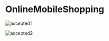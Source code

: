 # OnlineMobileShopping
![accepted1](https://user-images.githubusercontent.com/64476942/97336022-8b8e6400-18a4-11eb-8faf-5dfd05f7f0a6.jpg)

![accepted2](https://user-images.githubusercontent.com/64476942/97336239-cabcb500-18a4-11eb-996e-909b3d3b9b08.jpg)
